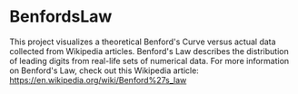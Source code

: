# BenfordsLaw
This project visualizes a theoretical Benford's Curve versus actual data collected from Wikipedia articles. Benford's Law describes the distribution of leading digits from real-life sets of numerical data.
For more information on Benford's Law, check out this Wikipedia article: https://en.wikipedia.org/wiki/Benford%27s_law
